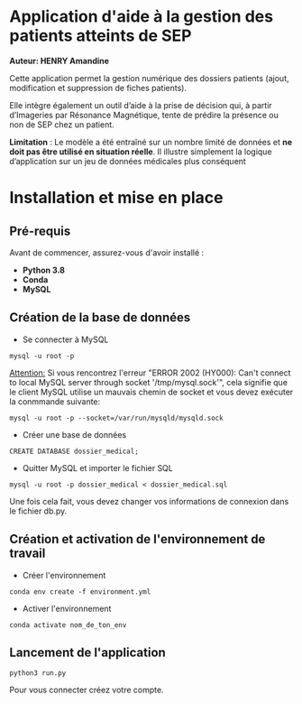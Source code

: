 # Application d'aide à la gestion des patients atteints de SEP

**Auteur: HENRY Amandine**

Cette application permet la gestion numérique des dossiers patients (ajout, modification et suppression de fiches patients).  

Elle intègre également un outil d’aide à la prise de décision qui, à partir d’Imageries par Résonance Magnétique, tente de prédire la présence ou non de SEP chez un patient.  

**Limitation** : 
Le modèle a été entraîné sur un nombre limité de données et **ne doit pas être utilisé en situation réelle**. Il illustre simplement la logique d’application sur un jeu de données médicales plus conséquent

# Installation et mise en place

## Pré-requis

Avant de commencer, assurez-vous d'avoir installé :  
- **Python 3.8**  
- **Conda**  
- **MySQL**


## Création de la base de données 

- Se connecter à MySQL

```
mysql -u root -p
```

<u>Attention:</u>
Si vous rencontrez l'erreur "ERROR 2002 (HY000): Can't connect to local MySQL server through socket '/tmp/mysql.sock'", cela signifie que le client MySQL utilise un mauvais chemin de socket et vous devez exécuter la conmmande suivante: 

```
mysql -u root -p --socket=/var/run/mysqld/mysqld.sock
```

- Créer une base de données 

```
CREATE DATABASE dossier_medical;
```

- Quitter MySQL et importer le fichier SQL 

```
mysql -u root -p dossier_medical < dossier_medical.sql
```

Une fois cela fait, vous devez changer vos informations de connexion dans le fichier db.py.

## Création et activation de l'environnement de travail 

- Créer l'environnement

```
conda env create -f environment.yml
```

- Activer l'environnement 

```
conda activate nom_de_ton_env
```

## Lancement de l'application

```
python3 run.py
```

Pour vous connecter créez votre compte. 